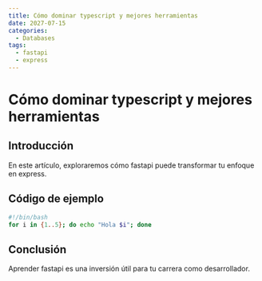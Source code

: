 ```yaml
---
title: Cómo dominar typescript y mejores herramientas
date: 2027-07-15
categories:
  - Databases
tags:
  - fastapi
  - express
---
```


# Cómo dominar typescript y mejores herramientas

## Introducción

En este artículo, exploraremos cómo fastapi puede transformar tu enfoque en express.

## Código de ejemplo

```bash
#!/bin/bash
for i in {1..5}; do echo "Hola $i"; done
```

## Conclusión

Aprender fastapi es una inversión útil para tu carrera como desarrollador.